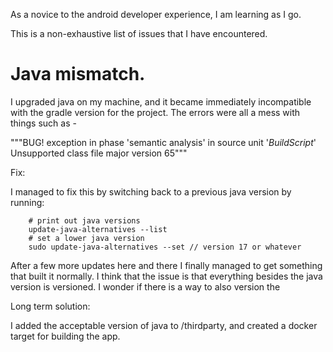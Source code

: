 As a novice to the android developer experience, I am learning as I go.

This is a non-exhaustive list of issues that I have encountered. 

# Java mismatch. 

I upgraded java on my machine, and it became immediately incompatible with the gradle version for the project.
The errors were all a mess with things such as - 

"""BUG! exception in phase 'semantic analysis' in source unit '_BuildScript_' Unsupported class file major version 65"""

Fix:

I managed to fix this by switching back to a previous
java version by running:
        
        # print out java versions
        update-java-alternatives --list
        # set a lower java version
        sudo update-java-alternatives --set // version 17 or whatever

After a few more updates here and there I finally managed to get something that built it normally.
I think that the issue is that everything besides the java version is versioned. I wonder if there
is a way to also version the 

Long term solution:

I added the acceptable version of java to /thirdparty, and created a docker target for building the app.

